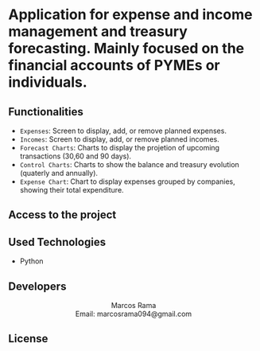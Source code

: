 # Application for expense and income management and treasury forecasting. Mainly focused on the financial accounts of PYMEs or individuals.



## Functionalities


- `Expenses`: Screen to display, add, or remove planned expenses.
- `Incomes`: Screen to display, add, or remove planned incomes.
- `Forecast Charts`: Charts to display the projetion of upcoming transactions (30,60 and 90 days).
- `Control Charts`: Charts to show the balance and treasury evolution (quaterly and annually).
- `Expense Chart`: Chart to display expenses grouped by companies, showing their total expenditure.

## Access to the project




## Used Technologies
  
  * Python</br>

## Developers

<div align= "center">Marcos Rama </div>
<div align= "center">Email: marcosrama094@gmail.com</div>

## License

<div align="center">

</div>

